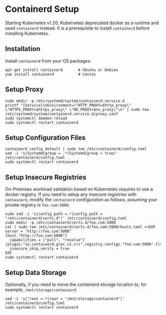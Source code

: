 # Containerd Setup

Starting Kubernetes v1.20, Kubernetes deprecated docker as a runtime and used `containerd` instead. It is a prerequisite to install `containerd` before installing Kubernetes.

## Installation

Install `containerd` from your OS packages:

```shell
apt-get install containerd       # Ubuntu or Debian
yum install containerd           # Centos
```

## Setup Proxy

```shell
sudo mkdir -p /etc/systemd/system/containerd.service.d
printf "[Service]\nEnvironment=\"HTTP_PROXY=$http_proxy\" \"HTTPS_PROXY=$https_proxy\" \"NO_PROXY=$no_proxy\"\n" | sudo tee /etc/systemd/system/containerd.service.d/proxy.conf
sudo systemctl daemon-reload
sudo systemctl restart containerd
```

## Setup Configuration Files

```shell
containerd config default | sudo tee /etc/containerd/config.toml
sed -i 's/SystemdCgroup = .*/SystemdCgroup = true/' /etc/containerd/config.toml
sudo systemctl restart containerd
```

## Setup Insecure Registries

On-Premises workload validation based on Kubernetes requires to use a docker registry. If you need to setup any insecure registries with `containerd`, modify the `containerd` configuration as follows, assuming your private registry is `foo.com:5000`:   

```shell
sudo sed -i 's|config_path =.*|config_path = "/etc/containerd/certs.d"|' /etc/containerd/config.toml
sudo mkdir -p /etc/containerd/certs.d/foo.com:5000
cat | sudo tee /etc/containerd/certs.d/foo.com:5000/hosts.toml <<EOF
server = "http://foo.com:5000"
[host."http://foo.com:5000"]
  capabilities = ["pull", "resolve"]
[plugin."io.containerd.grpc.v1.cri".registry.configs."foo.com:5000".tls]
  insecure_skip_verify = true
EOF 
sudo systemctl restart containerd
```

## Setup Data Storage

Optionally, if you need to move the containerd storage location to, for example, `/mnt/storage/containerd`:

```
sed -i 's|^root =.*|root = "/mnt/storage/containerd"|' /etc/containerd/config.toml
sudo systemctl restart containerd
```
